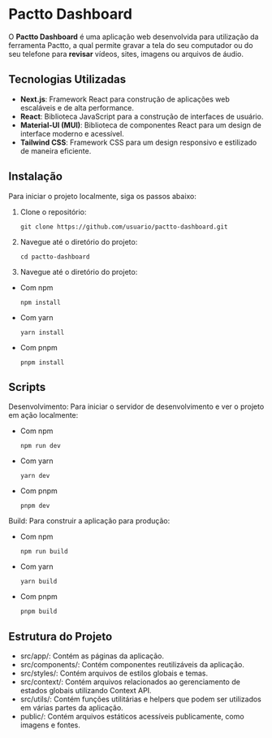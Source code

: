# Pactto Dashboard

O **Pactto Dashboard** é uma aplicação web desenvolvida para utilização da ferramenta Pactto, a qual permite gravar a tela do seu computador ou do seu telefone para **revisar** vídeos, sites, imagens ou arquivos de áudio.

## Tecnologias Utilizadas

- **Next.js**: Framework React para construção de aplicações web escaláveis e de alta performance.
- **React**: Biblioteca JavaScript para a construção de interfaces de usuário.
- **Material-UI (MUI)**: Biblioteca de componentes React para um design de interface moderno e acessível.
- **Tailwind CSS**: Framework CSS para um design responsivo e estilizado de maneira eficiente.

## Instalação

Para iniciar o projeto localmente, siga os passos abaixo:

1. Clone o repositório:

   ```
   git clone https://github.com/usuario/pactto-dashboard.git
   ```

2. Navegue até o diretório do projeto:
   ```
   cd pactto-dashboard
   ```
3. Navegue até o diretório do projeto:

- Com npm

  ```
  npm install
  ```

- Com yarn
  ```
  yarn install
  ```
- Com pnpm
  ```
  pnpm install
  ```

## Scripts

Desenvolvimento: Para iniciar o servidor de desenvolvimento e ver o projeto em ação localmente:

- Com npm
  ```
  npm run dev
  ```
- Com yarn
  ```
  yarn dev
  ```
- Com pnpm
  ```
  pnpm dev
  ```

  
Build: Para construir a aplicação para produção:
- Com npm
  ```
  npm run build
  ```
- Com yarn
  ```
  yarn build
  ```
- Com pnpm
  ```
  pnpm build
  ```

## Estrutura do Projeto

- src/app/: Contém as páginas da aplicação.
- src/components/: Contém componentes reutilizáveis da aplicação.
- src/styles/: Contém arquivos de estilos globais e temas.
- src/context/: Contém arquivos relacionados ao gerenciamento de estados globais utilizando Context API.
- src/utils/: Contém funções utilitárias e helpers que podem ser utilizados em várias partes da aplicação.
- public/: Contém arquivos estáticos acessíveis publicamente, como imagens e fontes.
